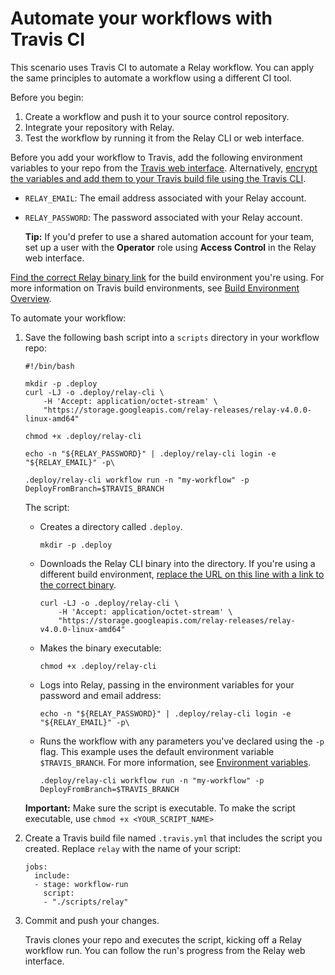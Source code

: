 # Automate your workflows with Travis CI

This scenario uses Travis CI to automate a Relay workflow. You can apply the same principles to automate a workflow using a different CI tool.

Before you begin:

1.  Create a workflow and push it to your source control repository.
2.  Integrate your repository with Relay.
3.  Test the workflow by running it from the Relay CLI or web interface.

Before you add your workflow to Travis, add the following environment variables to your repo from the [Travis web interface](https://travis-ci.com/). Alternatively, [encrypt the variables and add them to your Travis build file using the Travis CLI](https://docs.travis-ci.com/user/environment-variables/#encrypting-environment-variables/).

-   `RELAY_EMAIL`: The email address associated with your Relay account.
-   `RELAY_PASSWORD`: The password associated with your Relay account.

    **Tip:** If you'd prefer to use a shared automation account for your team, set up a user with the **Operator** role using **Access Control** in the Relay web interface.


[Find the correct Relay binary link](../setting-up-relay.md#) for the build environment you're using. For more information on Travis build environments, see [Build Environment Overview](https://docs.travis-ci.com/user/reference/overview/).

To automate your workflow:

1.  Save the following bash script into a `scripts` directory in your workflow repo:

    ```
    #!/bin/bash

    mkdir -p .deploy
    curl -LJ -o .deploy/relay-cli \
        -H 'Accept: application/octet-stream' \
        "https://storage.googleapis.com/relay-releases/relay-v4.0.0-linux-amd64"

    chmod +x .deploy/relay-cli

    echo -n "${RELAY_PASSWORD}" | .deploy/relay-cli login -e "${RELAY_EMAIL}" -p\

    .deploy/relay-cli workflow run -n "my-workflow" -p DeployFromBranch=$TRAVIS_BRANCH
    ```

    The script:

    -   Creates a directory called `.deploy`.

        ```
        mkdir -p .deploy
        ```

    -   Downloads the Relay CLI binary into the directory. If you're using a different build environment, [replace the URL on this line with a link to the correct binary](../setting-up-relay.md#).

        ```
        curl -LJ -o .deploy/relay-cli \
            -H 'Accept: application/octet-stream' \
            "https://storage.googleapis.com/relay-releases/relay-v4.0.0-linux-amd64"
        ```

    -   Makes the binary executable:

        ```
        chmod +x .deploy/relay-cli
        ```

    -   Logs into Relay, passing in the environment variables for your password and email address:

        ```
        echo -n "${RELAY_PASSWORD}" | .deploy/relay-cli login -e "${RELAY_EMAIL}" -p\
        ```

    -   Runs the workflow with any parameters you've declared using the `-p` flag. This example uses the default environment variable `$TRAVIS_BRANCH`. For more information, see [Environment variables](https://docs.travis-ci.com/user/environment-variables/#default-environment-variables).

        ```
        .deploy/relay-cli workflow run -n "my-workflow" -p DeployFromBranch=$TRAVIS_BRANCH
        ```

    **Important:** Make sure the script is executable. To make the script executable, use `chmod +x <YOUR_SCRIPT_NAME>`

2.  Create a Travis build file named `.travis.yml` that includes the script you created. Replace `relay` with the name of your script:

    ```
    jobs:
      include:
      - stage: workflow-run
        script:
        - "./scripts/relay"
    ```

3.  Commit and push your changes.

    Travis clones your repo and executes the script, kicking off a Relay workflow run. You can follow the run's progress from the Relay web interface.